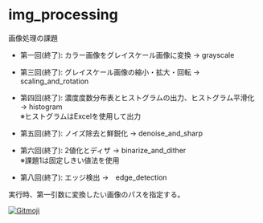 # img_processing
画像処理の課題

- 第一回(終了): カラー画像をグレイスケール画像に変換 → grayscale

- 第三回(終了): グレイスケール画像の縮小・拡大・回転 → scaling_and_rotation

- 第四回(終了): 濃度度数分布表とヒストグラムの出力、ヒストグラム平滑化 → histogram  
  ※ヒストグラムはExcelを使用して出力

- 第五回(終了): ノイズ除去と鮮鋭化 → denoise_and_sharp

- 第六回(終了): 2値化とディザ → binarize_and_dither  
  ※課題1は固定しきい値法を使用

- 第八回(終了): エッジ検出 →　edge_detection

実行時、第一引数に変換したい画像のパスを指定する。

<a href="https://gitmoji.carloscuesta.me">
  <img src="https://img.shields.io/badge/gitmoji-%20😜%20😍-FFDD67.svg?style=flat-square" alt="Gitmoji">
</a>
